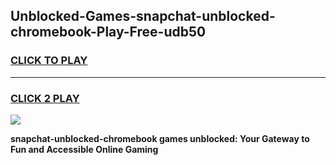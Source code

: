 
## Unblocked-Games-snapchat-unblocked-chromebook-Play-Free-udb50
<h3>
<a href="https://premium76.site?title=snapchat-unblocked-chromebook&ref=18A1">CLICK TO PLAY</a></h3>
<hr>

<h3>
<a href="https://premium76.site?title=snapchat-unblocked-chromebook&ref=18A1">CLICK 2 PLAY</a>
  
</h3>

<a href="https://premium76.site?title=snapchat-unblocked-chromebook&ref=18A1"><img src="https://clearcache.store/games.png"></a>


**snapchat-unblocked-chromebook games unblocked: Your Gateway to Fun and Accessible Online Gaming**
